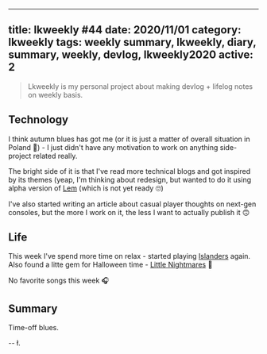 
---
title: lkweekly #44
date: 2020/11/01
category: lkweekly
tags: weekly summary, lkweekly, diary, summary, weekly, devlog, lkweekly2020
active: 2
---

> Lkweekly is my personal project about making devlog + lifelog notes on weekly basis.

## Technology

I think autumn blues has got me (or it is just a matter of overall situation in Poland 🤔) - I just didn't have any motivation to work on anything side-project related really.

The bright side of it is that I've read more technical blogs and got inspired by its themes (yeap, I'm thinking about redesign, but wanted to do it using alpha version of [Lem](https://lem.pub) (which is not yet ready 🙄)

I've also started writing an article about casual player thoughts on next-gen consoles, but the more I work on it, the less I want to actually publish it 🙃

## Life

This week I've spend more time on relax - started playing [Islanders](https://en.wikipedia.org/wiki/Islanders_(video_game)) again. Also found a litte gem for Halloween time - [Little Nightmares](https://en.wikipedia.org/wiki/Little_Nightmares) 🎃

No favorite songs this week 🎧

## Summary

Time-off blues.

-- ł.
